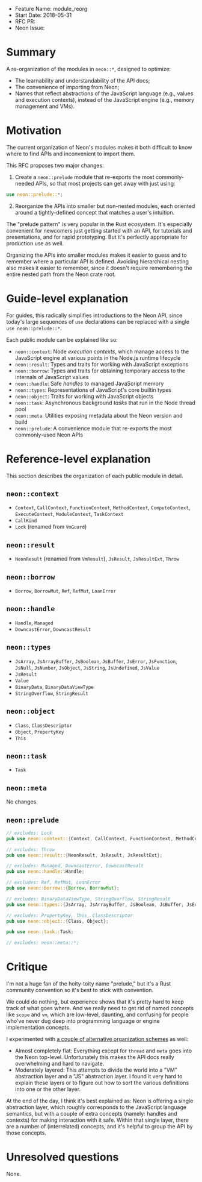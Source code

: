 - Feature Name: module_reorg
- Start Date: 2018-05-31
- RFC PR:
- Neon Issue:

# Summary
[summary]: #summary

A re-organization of the modules in `neon::*`, designed to optimize:
- The learnability and understandability of the API docs;
- The convenience of importing from Neon;
- Names that reflect abstractions of the JavaScript language (e.g., values and execution contexts), instead of the JavaScript engine (e.g., memory management and VMs).

# Motivation
[motivation]: #motivation

The current organization of Neon's modules makes it both difficult to know where to find APIs and inconvenient to import them.

This RFC proposes two major changes:

1. Create a `neon::prelude` module that re-exports the most commonly-needed APIs, so that most projects can get away with just using:
```rust
use neon::prelude::*;
```
2. Reorganize the APIs into smaller but non-nested modules, each oriented around a tightly-defined concept that matches a user's intuition.

The "prelude pattern" is very popular in the Rust ecosystem. It's especially convenient for newcomers just getting started with an API, for tutorials and presentations, and for rapid prototyping. But it's perfectly appropriate for production use as well.

Organizing the APIs into smaller modules makes it easier to guess and to remember where a particular API is defined. Avoiding hierarchical nesting also makes it easier to remember, since it doesn't require remembering the entire nested path from the Neon crate root.

# Guide-level explanation
[guide-level-explanation]: #guide-level-explanation

For guides, this radically simplifies introductions to the Neon API, since today's large sequences of `use` declarations can be replaced with a single `use neon::prelude::*`.

Each public module can be explained like so:

- `neon::context`: Node _execution contexts_, which manage access to the JavaScript engine at various points in the Node.js runtime lifecycle
- `neon::result`: Types and traits for working with JavaScript exceptions
- `neon::borrow`: Types and traits for obtaining temporary access to the internals of JavaScript values
- `neon::handle`: Safe _handles_ to managed JavaScript memory
- `neon::types`: Representations of JavaScript's core builtin types
- `neon::object`: Traits for working with JavaScript objects
- `neon::task`: Asynchronous background _tasks_ that run in the Node thread pool
- `neon::meta`: Utilities exposing metadata about the Neon version and build
- `neon::prelude`: A convenience module that re-exports the most commonly-used Neon APIs

# Reference-level explanation
[reference-level-explanation]: #reference-level-explanation

This section describes the organization of each public module in detail.

## `neon::context`

- `Context`, `CallContext`, `FunctionContext`, `MethodContext`, `ComputeContext`, `ExecuteContext`, `ModuleContext`, `TaskContext`
- `CallKind`
- `Lock` (renamed from `VmGuard`)

## `neon::result`

- `NeonResult` (renamed from `VmResult`), `JsResult`, `JsResultExt`, `Throw`

## `neon::borrow`

- `Borrow`, `BorrowMut`, `Ref`, `RefMut`, `LoanError`

## `neon::handle`

- `Handle`, `Managed`
- `DowncastError`, `DowncastResult`

## `neon::types`

- `JsArray`, `JsArrayBuffer`, `JsBoolean`, `JsBuffer`, `JsError`, `JsFunction`, `JsNull`, `JsNumber`, `JsObject`, `JsString`, `JsUndefined`, `JsValue`
- `JsResult`
- `Value`
- `BinaryData`, `BinaryDataViewType`
- `StringOverflow`, `StringResult`

## `neon::object`

- `Class`, `ClassDescriptor`
- `Object`, `PropertyKey`
- `This`

## `neon::task`

- `Task`

## `neon::meta`

No changes.

## `neon::prelude`

```rust
// excludes: Lock
pub use neon::context::{Context, CallContext, FunctionContext, MethodContext, ComputeContext, ExecuteContext, ModuleContext, TaskContext, CallKind};

// excludes: Throw
pub use neon::result::{NeonResult, JsResult, JsResultExt};

// excludes: Managed, DowncastError, DowncastResult
pub use neon::handle::Handle;

// excludes: Ref, RefMut, LoanError
pub use neon::borrow::{Borrow, BorrowMut};

// excludes: BinaryDataViewType, StringOverflow, StringResult
pub use neon::types::{JsArray, JsArrayBuffer, JsBoolean, JsBuffer, JsError, JsFunction, JsNull, JsNumber, JsObject, JsString, JsUndefined, JsValue, JsResult, Value, BinaryData};

// excludes: PropertyKey, This, ClassDescriptor
pub use neon::object::{Class, Object};

pub use neon::task::Task;

// excludes: neon::meta::*;
```

# Critique
[critique]: #critique

I'm not a huge fan of the hoity-toity name "prelude," but it's a Rust community convention so it's best to stick with convention.

We could do nothing, but experience shows that it's pretty hard to keep track of what goes where. And we really need to get rid of named concepts like `scope` and `vm`, which are low-level, daunting, and confusing for people who've never dug deep into programming language or engine implementation concepts.

I experimented with [a couple of alternative organization schemes](https://gist.github.com/dherman/add90b760549f15cf90b3e249a06f504) as well:
- Almost completely flat: Everything except for `thread` and `meta` goes into the Neon top-level. Unfortunately this makes the API docs really overwhelming and hard to navigate.
- Moderately layered: This attempts to divide the world into a "VM" abstraction layer and a "JS" abstraction layer. I found it very hard to explain these layers or to figure out how to sort the various definitions into one or the other layer.

At the end of the day, I think it's best explained as: Neon is offering a single abstraction layer, which roughly corresponds to the JavaScript language semantics, but with a couple of extra concepts (namely: handles and contexts) for making interaction with it safe. Within that single layer, there are a number of (interrelated) concepts, and it's helpful to group the API by those concepts.

# Unresolved questions
[unresolved]: #unresolved-questions

None.
